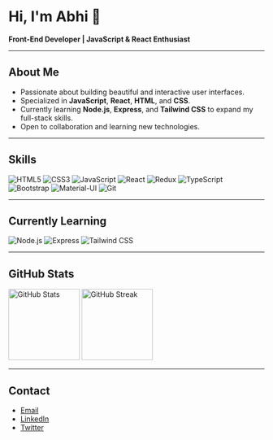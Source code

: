 # Hi, I'm Abhi 👋

**Front-End Developer | JavaScript & React Enthusiast**

---

## About Me

- Passionate about building beautiful and interactive user interfaces.
- Specialized in **JavaScript**, **React**, **HTML**, and **CSS**.
- Currently learning **Node.js**, **Express**, and **Tailwind CSS** to expand my full-stack skills.
- Open to collaboration and learning new technologies.

---

## Skills

![HTML5](https://img.shields.io/badge/HTML5-E34F26?logo=html5&logoColor=white&style=flat)
![CSS3](https://img.shields.io/badge/CSS3-1572B6?logo=css3&logoColor=white&style=flat)
![JavaScript](https://img.shields.io/badge/JavaScript-F7DF1E?logo=javascript&logoColor=black&style=flat)
![React](https://img.shields.io/badge/React-61DAFB?logo=react&logoColor=black&style=flat)
![Redux](https://img.shields.io/badge/Redux-764ABC?logo=redux&logoColor=white&style=flat)
![TypeScript](https://img.shields.io/badge/TypeScript-3178C6?logo=typescript&logoColor=white&style=flat)
![Bootstrap](https://img.shields.io/badge/Bootstrap-7952B3?logo=bootstrap&logoColor=white&style=flat)
![Material-UI](https://img.shields.io/badge/Material--UI-0081CB?logo=mui&logoColor=white&style=flat)
![Git](https://img.shields.io/badge/Git-F05032?logo=git&logoColor=white&style=flat)

---

## Currently Learning

![Node.js](https://img.shields.io/badge/Node.js-339933?logo=nodedotjs&logoColor=white&style=flat)
![Express](https://img.shields.io/badge/Express-000000?logo=express&logoColor=white&style=flat)
![Tailwind CSS](https://img.shields.io/badge/Tailwind_CSS-38B2AC?logo=tailwind-css&logoColor=white&style=flat)

---

## GitHub Stats

<p align="left">
  <img src="https://github-readme-stats.vercel.app/api?username=inurdream-abhi143&show_icons=true&theme=default" alt="GitHub Stats" height="140" />
  <img src="https://github-readme-streak-stats.herokuapp.com?user=inurdream-abhi143&theme=default" alt="GitHub Streak" height="140"/>
</p>

---

## Contact

- [Email](mailto:your.email@example.com)
- [LinkedIn](https://www.linkedin.com/in/your-linkedin/)
- [Twitter](https://twitter.com/your-twitter)

<!--
Replace email, LinkedIn, and Twitter links with your own.
-->
